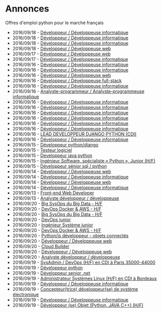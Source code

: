 # Annonces

Offres d'emploi python pour le marché français

* 2016/09/18 - [Développeur / Développeuse informatique](http://www.pyjobs.fr/jobs/details/799/developpeur-developpeuse-informatique "Développeur / Développeuse informatique")
* 2016/09/18 - [Développeur / Développeuse informatique](http://www.pyjobs.fr/jobs/details/796/developpeur-developpeuse-informatique "Développeur / Développeuse informatique")
* 2016/09/18 - [Développeur / Développeuse informatique](http://www.pyjobs.fr/jobs/details/795/developpeur-developpeuse-informatique "Développeur / Développeuse informatique")
* 2016/09/18 - [Développeur / Développeuse web](http://www.pyjobs.fr/jobs/details/798/developpeur-developpeuse-web "Développeur / Développeuse web")
* 2016/09/17 - [Développeur / Développeuse web](http://www.pyjobs.fr/jobs/details/793/developpeur-developpeuse-web "Développeur / Développeuse web")
* 2016/09/17 - [Développeur / Développeuse informatique](http://www.pyjobs.fr/jobs/details/794/developpeur-developpeuse-informatique "Développeur / Développeuse informatique")
* 2016/09/16 - [Développeur / Développeuse informatique](http://www.pyjobs.fr/jobs/details/791/developpeur-developpeuse-informatique "Développeur / Développeuse informatique")
* 2016/09/16 - [Développeur / Développeuse informatique](http://www.pyjobs.fr/jobs/details/790/developpeur-developpeuse-informatique "Développeur / Développeuse informatique")
* 2016/09/16 - [Développeur / Développeuse web](http://www.pyjobs.fr/jobs/details/789/developpeur-developpeuse-web "Développeur / Développeuse web")
* 2016/09/16 - [Développeur / Développeuse full-stack](http://www.pyjobs.fr/jobs/details/781/developpeur-developpeuse-full-stack "Développeur / Développeuse full-stack")
* 2016/09/16 - [Développeur / Développeuse informatique](http://www.pyjobs.fr/jobs/details/784/developpeur-developpeuse-informatique "Développeur / Développeuse informatique")
* 2016/09/16 - [Analyste-programmeur / Analyste-programmeuse informatique](http://www.pyjobs.fr/jobs/details/780/analyste-programmeur-analyste-programmeuse-informatique "Analyste-programmeur / Analyste-programmeuse informatique")
* 2016/09/16 - [Développeur / Développeuse informatique](http://www.pyjobs.fr/jobs/details/782/developpeur-developpeuse-informatique "Développeur / Développeuse informatique")
* 2016/09/16 - [Développeur / Développeuse informatique](http://www.pyjobs.fr/jobs/details/787/developpeur-developpeuse-informatique "Développeur / Développeuse informatique")
* 2016/09/16 - [Développeur / Développeuse informatique](http://www.pyjobs.fr/jobs/details/785/developpeur-developpeuse-informatique "Développeur / Développeuse informatique")
* 2016/09/16 - [Développeur / Développeuse informatique](http://www.pyjobs.fr/jobs/details/788/developpeur-developpeuse-informatique "Développeur / Développeuse informatique")
* 2016/09/16 - [Développeur / Développeuse informatique](http://www.pyjobs.fr/jobs/details/786/developpeur-developpeuse-informatique "Développeur / Développeuse informatique")
* 2016/09/16 - [Développeur / Développeuse informatique](http://www.pyjobs.fr/jobs/details/792/developpeur-developpeuse-informatique "Développeur / Développeuse informatique")
* 2016/09/16 - [LEAD DEVELOPPEUR DJANGO PYTHON (CDI)](http://www.pyjobs.fr/jobs/details/778/lead-developpeur-django-python-cdi "LEAD DEVELOPPEUR DJANGO PYTHON (CDI)")
* 2016/09/16 - [Développeur / Développeuse informatique](http://www.pyjobs.fr/jobs/details/783/developpeur-developpeuse-informatique "Développeur / Développeuse informatique")
* 2016/09/15 - [Développeur python/django](http://www.pyjobs.fr/jobs/details/773/developpeur-python-django "Développeur python/django")
* 2016/09/15 - [Testeur logiciel](http://www.pyjobs.fr/jobs/details/776/testeur-logiciel "Testeur logiciel")
* 2016/09/15 - [Developpeur java python](http://www.pyjobs.fr/jobs/details/774/developpeur-java-python "Developpeur java python")
* 2016/09/15 - [Ingénieur Software, spécialiste « Python », Junior (H/F)](http://www.pyjobs.fr/jobs/details/779/ingenieur-software-specialiste-python-junior-h-f "Ingénieur Software, spécialiste « Python », Junior (H/F)")
* 2016/09/15 - [Développeur sénior sql / python](http://www.pyjobs.fr/jobs/details/775/developpeur-senior-sql-python "Développeur sénior sql / python")
* 2016/09/14 - [Développeur / Développeuse web](http://www.pyjobs.fr/jobs/details/771/developpeur-developpeuse-web "Développeur / Développeuse web")
* 2016/09/14 - [Développeur / Développeuse informatique](http://www.pyjobs.fr/jobs/details/769/developpeur-developpeuse-informatique "Développeur / Développeuse informatique")
* 2016/09/14 - [Développeur / Développeuse web](http://www.pyjobs.fr/jobs/details/770/developpeur-developpeuse-web "Développeur / Développeuse web")
* 2016/09/14 - [Développeur / Développeuse informatique](http://www.pyjobs.fr/jobs/details/777/developpeur-developpeuse-informatique "Développeur / Développeuse informatique")
* 2016/09/13 - [Front-end Web Developer](http://www.pyjobs.fr/jobs/details/755/front-end-web-developer "Front-end Web Developer")
* 2016/09/13 - [Analyste développeur / développeuse](http://www.pyjobs.fr/jobs/details/772/analyste-developpeur-developpeuse "Analyste développeur / développeuse")
* 2016/09/20 - [Big SysOps du Big Data - H/F](http://www.pyjobs.fr/jobs/details/3483/big-sysops-du-big-data-h-f "Big SysOps du Big Data - H/F")
* 2016/09/20 - [DevOps Docker & AWS - H/F](http://www.pyjobs.fr/jobs/details/3482/devops-docker-aws-h-f "DevOps Docker & AWS - H/F")
* 2016/09/20 - [Big SysOps du Big Data - H/F](http://www.pyjobs.fr/jobs/details/3480/big-sysops-du-big-data-h-f "Big SysOps du Big Data - H/F")
* 2016/09/20 - [DevOps junior](http://www.pyjobs.fr/jobs/details/3479/devops-junior "DevOps junior")
* 2016/09/20 - [Ingénieur Système junior](http://www.pyjobs.fr/jobs/details/3481/ingenieur-systeme-junior "Ingénieur Système junior")
* 2016/09/20 - [DevOps Docker & AWS - H/F](http://www.pyjobs.fr/jobs/details/3478/devops-docker-aws-h-f "DevOps Docker & AWS - H/F")
* 2016/09/20 - [Python/js développeur - objets connectés](http://www.pyjobs.fr/jobs/details/3476/python-js-developpeur-objets-connectes "Python/js développeur - objets connectés")
* 2016/09/20 - [Développeur / Développeuse web](http://www.pyjobs.fr/jobs/details/3475/developpeur-developpeuse-web "Développeur / Développeuse web")
* 2016/09/20 - [Cloud Builder](http://www.pyjobs.fr/jobs/details/3477/cloud-builder "Cloud Builder")
* 2016/09/20 - [Développeur / Développeuse web](http://www.pyjobs.fr/jobs/details/3473/developpeur-developpeuse-web "Développeur / Développeuse web")
* 2016/09/20 - [Analyste développeur / développeuse](http://www.pyjobs.fr/jobs/details/3474/analyste-developpeur-developpeuse "Analyste développeur / développeuse")
* 2016/09/19 - [SysAdmin / DevOps (H/F) en CDI à Paris 35000-44000](http://www.pyjobs.fr/jobs/details/3471/sysadmin-devops-h-f-en-cdi-a-paris-35000-44000 "SysAdmin / DevOps (H/F) en CDI à Paris 35000-44000")
* 2016/09/19 - [Développeur python](http://www.pyjobs.fr/jobs/details/3464/developpeur-python "Développeur python")
* 2016/09/19 - [Développeur senior .net](http://www.pyjobs.fr/jobs/details/3465/developpeur-senior-net "Développeur senior .net")
* 2016/09/19 - [Administrateur Systèmes Linux (H/F) en CDI à Bordeaux](http://www.pyjobs.fr/jobs/details/3466/administrateur-systemes-linux-h-f-en-cdi-a-bordeaux "Administrateur Systèmes Linux (H/F) en CDI à Bordeaux")
* 2016/09/19 - [Développeur / Développeuse informatique](http://www.pyjobs.fr/jobs/details/3462/developpeur-developpeuse-informatique "Développeur / Développeuse informatique")
* 2016/09/19 - [Concepteur(trice) développeur(se) de système électronique](http://www.pyjobs.fr/jobs/details/3472/concepteur-trice-developpeur-se-de-systeme-electronique "Concepteur(trice) développeur(se) de système électronique")
* 2016/09/19 - [Développeur / Développeuse informatique](http://www.pyjobs.fr/jobs/details/3467/developpeur-developpeuse-informatique "Développeur / Développeuse informatique")
* 2016/09/19 - [Développeur (se) Objet (Python, JAVA C++) (H/F)](http://www.pyjobs.fr/jobs/details/3469/developpeur-se-objet-python-java-c-h-f "Développeur (se) Objet (Python, JAVA C++) (H/F)")

